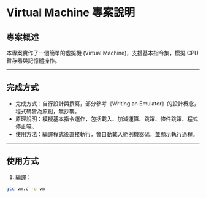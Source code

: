 # Virtual Machine 專案說明

## 專案概述
本專案實作了一個簡單的虛擬機 (Virtual Machine)，支援基本指令集，模擬 CPU 暫存器與記憶體操作。

---

## 完成方式
- 完成方式：自行設計與撰寫，部分參考《Writing an Emulator》的設計概念，程式碼皆為原創，無抄襲。
- 原理說明：模擬基本指令運作，包括載入、加減運算、跳躍、條件跳躍、程式停止等。
- 使用方法：編譯程式後直接執行，會自動載入範例機器碼，並顯示執行過程。

---

## 使用方式

1. 編譯：
```bash
gcc vm.c -o vm
